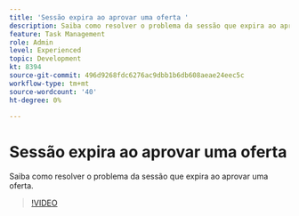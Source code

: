 ```yaml
---
title: 'Sessão expira ao aprovar uma oferta '
description: Saiba como resolver o problema da sessão que expira ao aprovar uma oferta.
feature: Task Management
role: Admin
level: Experienced
topic: Development
kt: 8394
source-git-commit: 496d9268fdc6276ac9dbb1b6db608aeae24eec5c
workflow-type: tm+mt
source-wordcount: '40'
ht-degree: 0%

---
```



# Sessão expira ao aprovar uma oferta

Saiba como resolver o problema da sessão que expira ao aprovar uma oferta.

>[!VIDEO](https://video.tv.adobe.com/v/335898?quality=12)
